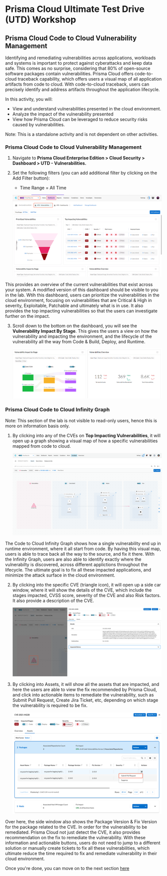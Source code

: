 # Prisma Cloud Ultimate Test Drive (UTD) Workshop
## Prisma Cloud Code to Cloud Vulnerability Management
Identifying and remediating vulnerabilities across applications, workloads and systems is important to protect against cyberattacks and keep data safe. This comes as no surprise, considering that 80% of open-source software packages contain vulnerabilities. Prisma Cloud offers code-to-cloud traceback capability, which offers users a visual map of all application artifacts from code to cloud. With code-to-cloud traceback, users can precisely identify and address artifacts throughout the application lifecycle.

In this activity, you will:
* View and understand vulnerabilities presented in the cloud environment.
* Analyze the impact of the vulnerability presented
* View how Prisma Cloud can be leveraged to reduce security risks caused by vulnerabilities.

Note: This is a standalone activity and is not dependent on other activities.

### Prisma Cloud Code to Cloud Vulnerability Management
1. Navigate to **Prisma Cloud Enterprise Edition > Cloud Security > Dashboard > UTD - Vulnerabilities.**
2. Set the following filters (you can add additional filter by clicking on the Add Filter button):
    * Time Range = All Time
    
    ![alt text](/resouces/pcs-screen-49.png)

This provides an overview of the current vulnerabilities that exist across your system. A modified version of this dashboard should be visible to you in the lab. Wtih this dashboard, users can prioritize the vulnerabilities in the cloud environment, focusing on vulnerabilities that are Critical & High in severity, Exploitable, Patchable and ultimately what is in use. It also provides the top impacting vulnerabilities so that the users can investigate further on the impact.

3. Scroll down to the bottom on the dashboard, you will see the **Vulnerability Impact By Stage**. This gives the users a view on how the vulnerability and impacting the environment, and the lifecycle of the vulnerability all the way from Code & Build, Deploy, and Runtime. 
    
    ![alt text](/resouces/pcs-screen-50.png)

### Prisma Cloud Code to Cloud Infinity Graph
Note: This section of the lab is not visible to read-only users, hence this is more on information basis only. 
1. By clicking into any of the CVEs on **Top Impacting Vulnerabilities**, it will open up a graph showing a visual map of how a specific vulnerabilities mapped from code to cloud. 
    
    ![alt text](/resouces/pcs-screen-51.png)

The Code to Cloud Infinity Graph shows how a single vulnerability end up in runtime environment, where it all start from code. By having this visual map, users is able to trace back all the way to the source, and fix it there. With the Infinity Graph, users are also able to identify exactly where the vulnerabilty is discovered, across different applictions throughout the lifecycle. The ultimate goal is to fix all these impacted applications, and minimize the attack surface in the cloud environment.

2. By clicking into the specific CVE (triangle icon), it will open up a side car window, where it will show the details of the CVE, which include the stages impacted, CVSS score, severity of the CVE and also Risk factors. It also provide a description of the CVE.

    ![alt text](/resouces/pcs-screen-52.png)

3. By clicking into Assets, it will show all the assets that are impacted, and here the users are able to view the fix recommended by Prisma Cloud, and click into actionable items to remediate the vulnerability, such as Submit Pull Request, Create Jira Ticket, etc, depending on which stage the vulnerability is required to be fix.

    ![alt text](/resouces/pcs-screen-53.png)

Over here, the side window also shows the Package Version & Fix Version for the package related to the CVE. In order for the vulnerability to be remediated. Prisma Cloud not just detect the CVE, it also provides recommendation on the fix to remediate the vulnerability. With these information and actionable buttons, users do not need to jump to a different solution or manually create tickets to fix all these vulnerabilities, which ultimate reduce the time required to fix and remediate vulnerability in their cloud environment.

Once you're done, you can move on to the next section [here](/04-C2CVulMgmt.md)